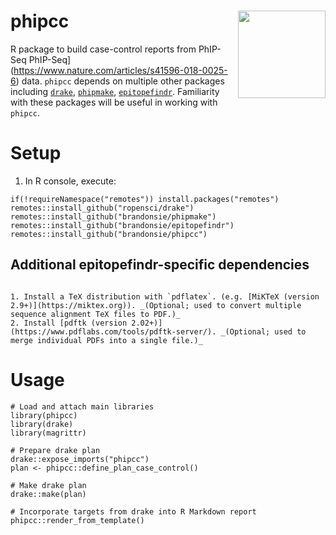 # phipcc <img src="https://brandonsie.github.io/docs/phipcc.png" align="right" width="140">

R package to build case-control reports from PhIP-Seq PhIP-Seq](https://www.nature.com/articles/s41596-018-0025-6) data. `phipcc` depends on multiple other packages including [`drake`](https://github.com/ropensci/drake), [`phipmake`](https://github.com/brandonsie/phipmake), [`epitopefindr`](https://github.com/brandonsie/epitopefindr). Familiarity with these packages will be useful in working with `phipcc`.

# Setup  

1. In R console, execute:  
```
if(!requireNamespace("remotes")) install.packages("remotes")
remotes::install_github("ropensci/drake")
remotes::install_github("brandonsie/phipmake")
remotes::install_github("brandonsie/epitopefindr")
remotes::install_github("brandonsie/phipcc")

```
## Additional epitopefindr-specific dependencies 
```

1. Install a TeX distribution with `pdflatex`. (e.g. [MiKTeX (version 2.9+)](https://miktex.org)). _(Optional; used to convert multiple sequence alignment TeX files to PDF.)_  
2. Install [pdftk (version 2.02+)](https://www.pdflabs.com/tools/pdftk-server/). _(Optional; used to merge individual PDFs into a single file.)_  
```

# Usage

```
# Load and attach main libraries
library(phipcc)
library(drake)
library(magrittr)

# Prepare drake plan
drake::expose_imports("phipcc")
plan <- phipcc::define_plan_case_control()

# Make drake plan
drake::make(plan)

# Incorporate targets from drake into R Markdown report
phipcc::render_from_template()

```

